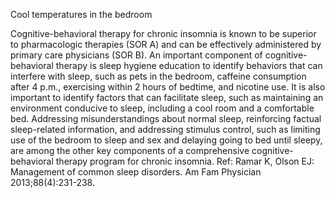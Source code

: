 Cool temperatures in the bedroom

Cognitive-behavioral therapy for chronic insomnia is known to be superior to pharmacologic therapies (SOR A) and can be effectively administered by primary care physicians (SOR B). An important component of cognitive-behavioral therapy is sleep hygiene education to identify behaviors that can interfere with sleep, such as pets in the bedroom, caffeine consumption after 4 p.m., exercising within 2 hours of bedtime, and nicotine use. It is also important to identify factors that can facilitate sleep, such as maintaining an environment conducive to sleep, including a cool room and a comfortable bed. Addressing misunderstandings about normal sleep, reinforcing factual sleep-related information, and addressing stimulus control, such as limiting use of the bedroom to sleep and sex and delaying going to bed until sleepy, are among the other key components of a comprehensive cognitive-behavioral therapy program for chronic insomnia.
Ref: Ramar K, Olson EJ: Management of common sleep disorders. Am Fam Physician 2013;88(4):231-238.